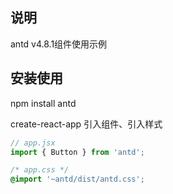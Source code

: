 ## 说明

antd v4.8.1组件使用示例

## 安装使用

npm install antd

create-react-app 引入组件、引入样式
```jsx
// app.jsx
import { Button } from 'antd';
```
```css
/* app.css */
@import '~antd/dist/antd.css';
```

